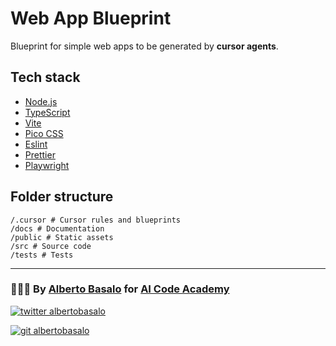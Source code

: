 # Web App Blueprint

Blueprint for simple web apps to be generated by **cursor agents**.

## Tech stack

- [Node.js](https://nodejs.org/en)
- [TypeScript](https://www.typescriptlang.org/)
- [Vite](https://vitejs.dev/)
- [Pico CSS](https://picocss.com/)
- [Eslint](https://eslint.org/)
- [Prettier](https://prettier.io/)
- [Playwright](https://playwright.dev/)

## Folder structure

```text
/.cursor # Cursor rules and blueprints
/docs # Documentation
/public # Static assets
/src # Source code
/tests # Tests
```

---

<footer>
  <h3>🧑🏼‍💻 By <a href="https://albertobasalo.dev" target="blank">Alberto Basalo</a> for <a href="https://aicode.academy" target="blank">AI Code Academy</a></h3>
  <p>
    <a href="https://twitter.com/albertobasalo" target="blank">
      <img src="https://img.shields.io/twitter/follow/albertobasalo?logo=twitter&style=for-the-badge" alt="twitter albertobasalo" />
    </a>
  </p>
  <p>
    <a href="https://github.com/albertobasalo" target="blank">
      <img 
        src="https://img.shields.io/github/followers/albertobasalo?logo=github&label=profile albertobasalo&style=for-the-badge" alt="git albertobasalo" />
    </a>
  </p>
</footer>





